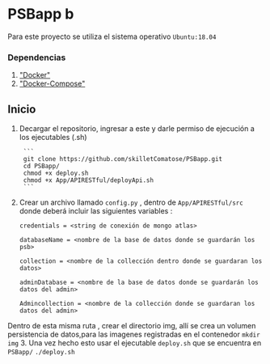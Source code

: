  
# PSBapp   b 
Para este  proyecto se utiliza el sistema operativo `Ubuntu:18.04`

### Dependencias 
1. ["Docker"](https://docs.docker.com/)
2. ["Docker-Compose"](https://docs.docker.com/compose/)

## Inicio
1. Decargar el repositorio, ingresar a este y darle permiso de ejecución a los ejecutables (.sh)

        ```
        git clone https://github.com/skilletComatose/PSBapp.git
        cd PSBapp/  
        chmod +x deploy.sh
        chmod +x App/APIRESTful/deployApi.sh
        ``` 

2. Crear un archivo llamado `config.py` , dentro de `App/APIRESTful/src `donde deberá incluir las siguientes variables :
    ```
    credentials = <string de conexión de mongo atlas>
    
    databaseName = <nombre de la base de datos donde se guardarán los psb>
    
    collection = <nombre de la collección dentro donde se guardaran los datos>

    adminDatabase = <nombre de la base de datos donde se guardarán los datos del admin>
    
    Admincollection = <nombre de la collección donde se guardaran los datos del admin>
    ```
  Dentro de esta misma ruta , crear el directorio img, allí se crea un volumen persistencia de datos,para las imagenes registradas en el contenedor 
        ```
        mkdir img
        ```
3. Una vez hecho esto usar el ejecutable `deploy.sh` que se encuentra en `PSBapp/`
        ```
        ./deploy.sh
        ```
